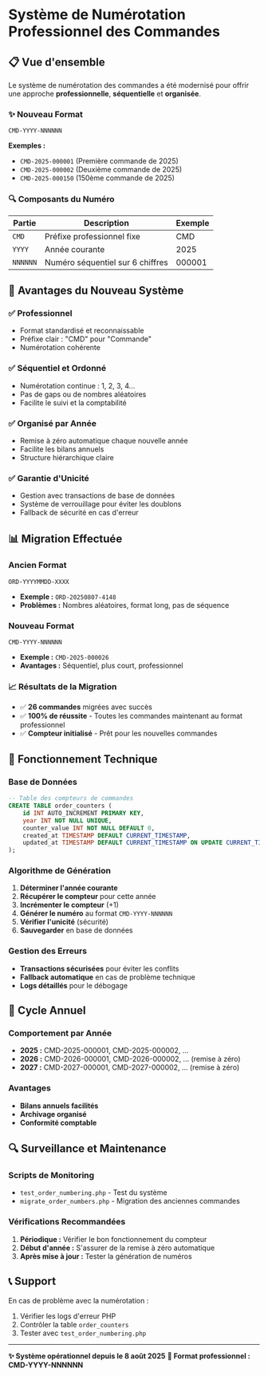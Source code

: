 # Système de Numérotation Professionnel des Commandes

## 📋 Vue d'ensemble

Le système de numérotation des commandes a été modernisé pour offrir une approche **professionnelle**, **séquentielle** et **organisée**.

### ✨ Nouveau Format
```
CMD-YYYY-NNNNNN
```

**Exemples :**
- `CMD-2025-000001` (Première commande de 2025)
- `CMD-2025-000002` (Deuxième commande de 2025)
- `CMD-2025-000150` (150ème commande de 2025)

### 🔍 Composants du Numéro

| Partie | Description | Exemple |
|--------|-------------|---------|
| `CMD` | Préfixe professionnel fixe | CMD |
| `YYYY` | Année courante | 2025 |
| `NNNNNN` | Numéro séquentiel sur 6 chiffres | 000001 |

## 🚀 Avantages du Nouveau Système

### ✅ **Professionnel**
- Format standardisé et reconnaissable
- Préfixe clair : "CMD" pour "Commande"
- Numérotation cohérente

### ✅ **Séquentiel et Ordonné**
- Numérotation continue : 1, 2, 3, 4...
- Pas de gaps ou de nombres aléatoires
- Facilite le suivi et la comptabilité

### ✅ **Organisé par Année**
- Remise à zéro automatique chaque nouvelle année
- Facilite les bilans annuels
- Structure hiérarchique claire

### ✅ **Garantie d'Unicité**
- Gestion avec transactions de base de données
- Système de verrouillage pour éviter les doublons
- Fallback de sécurité en cas d'erreur

## 📊 Migration Effectuée

### Ancien Format
```
ORD-YYYYMMDD-XXXX
```
- **Exemple :** `ORD-20250807-4148`
- **Problèmes :** Nombres aléatoires, format long, pas de séquence

### Nouveau Format
```
CMD-YYYY-NNNNNN
```
- **Exemple :** `CMD-2025-000026`
- **Avantages :** Séquentiel, plus court, professionnel

### 📈 Résultats de la Migration
- ✅ **26 commandes** migrées avec succès
- ✅ **100% de réussite** - Toutes les commandes maintenant au format professionnel
- ✅ **Compteur initialisé** - Prêt pour les nouvelles commandes

## 🔧 Fonctionnement Technique

### Base de Données
```sql
-- Table des compteurs de commandes
CREATE TABLE order_counters (
    id INT AUTO_INCREMENT PRIMARY KEY,
    year INT NOT NULL UNIQUE,
    counter_value INT NOT NULL DEFAULT 0,
    created_at TIMESTAMP DEFAULT CURRENT_TIMESTAMP,
    updated_at TIMESTAMP DEFAULT CURRENT_TIMESTAMP ON UPDATE CURRENT_TIMESTAMP
);
```

### Algorithme de Génération
1. **Déterminer l'année courante**
2. **Récupérer le compteur** pour cette année
3. **Incrémenter le compteur** (+1)
4. **Générer le numéro** au format `CMD-YYYY-NNNNNN`
5. **Vérifier l'unicité** (sécurité)
6. **Sauvegarder** en base de données

### Gestion des Erreurs
- **Transactions sécurisées** pour éviter les conflits
- **Fallback automatique** en cas de problème technique
- **Logs détaillés** pour le débogage

## 📅 Cycle Annuel

### Comportement par Année
- **2025 :** CMD-2025-000001, CMD-2025-000002, ...
- **2026 :** CMD-2026-000001, CMD-2026-000002, ... (remise à zéro)
- **2027 :** CMD-2027-000001, CMD-2027-000002, ... (remise à zéro)

### Avantages
- **Bilans annuels facilités**
- **Archivage organisé**
- **Conformité comptable**

## 🔍 Surveillance et Maintenance

### Scripts de Monitoring
- `test_order_numbering.php` - Test du système
- `migrate_order_numbers.php` - Migration des anciennes commandes

### Vérifications Recommandées
1. **Périodique :** Vérifier le bon fonctionnement du compteur
2. **Début d'année :** S'assurer de la remise à zéro automatique
3. **Après mise à jour :** Tester la génération de numéros

## 📞 Support

En cas de problème avec la numérotation :
1. Vérifier les logs d'erreur PHP
2. Contrôler la table `order_counters`
3. Tester avec `test_order_numbering.php`

---

**✨ Système opérationnel depuis le 8 août 2025**
**🎯 Format professionnel : CMD-YYYY-NNNNNN** 
